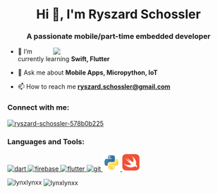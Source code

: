 <h1 align="center">Hi 👋, I'm Ryszard Schossler</h1>
<h3 align="center">A passionate mobile/part-time embedded developer</h3>

<img src="https://cdn.dribbble.com/users/638428/screenshots/3641004/code2.gif" width=400 align="right">


- 🌱 I’m currently learning **Swift, Flutter**

- 💬 Ask me about **Mobile Apps, Micropython, IoT**

- 📫 How to reach me **ryszard.schossler@gmail.com**

<h3 align="left">Connect with me:</h3>
<p align="left">
<a href="https://linkedin.com/in/ryszard-schossler-578b0b225" target="blank"><img align="center" src="https://raw.githubusercontent.com/rahuldkjain/github-profile-readme-generator/master/src/images/icons/Social/linked-in-alt.svg" alt="ryszard-schossler-578b0b225" height="30" width="40" /></a>
</p>

<h3 align="left">Languages and Tools:</h3>
<p align="left"> <a href="https://dart.dev" target="_blank" rel="noreferrer"> <img src="https://www.vectorlogo.zone/logos/dartlang/dartlang-icon.svg" alt="dart" width="40" height="40"/> </a> <a href="https://firebase.google.com/" target="_blank" rel="noreferrer"> <img src="https://www.vectorlogo.zone/logos/firebase/firebase-icon.svg" alt="firebase" width="40" height="40"/> </a> <a href="https://flutter.dev" target="_blank" rel="noreferrer"> <img src="https://www.vectorlogo.zone/logos/flutterio/flutterio-icon.svg" alt="flutter" width="40" height="40"/> </a> <a href="https://git-scm.com/" target="_blank" rel="noreferrer"> <img src="https://www.vectorlogo.zone/logos/git-scm/git-scm-icon.svg" alt="git" width="40" height="40"/> </a> <a href="https://www.python.org" target="_blank" rel="noreferrer"> <img src="https://raw.githubusercontent.com/devicons/devicon/master/icons/python/python-original.svg" alt="python" width="40" height="40"/> </a> <a href="https://developer.apple.com/swift/" target="_blank" rel="noreferrer"> <img src="https://raw.githubusercontent.com/devicons/devicon/master/icons/swift/swift-original.svg" alt="swift" width="40" height="40"/> </a> </p>

<p><img align="left" src="https://github-readme-stats.vercel.app/api/top-langs?username=lynxlynxx&show_icons=true&locale=en&layout=compact" alt="lynxlynxx" /></p>

<p>&nbsp;<img align="center" src="https://github-readme-stats.vercel.app/api?username=lynxlynxx&show_icons=true&locale=en" alt="lynxlynxx" /></p>
